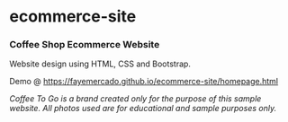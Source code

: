 # ecommerce-site
<h3>Coffee Shop Ecommerce Website</h3>

Website design using HTML, CSS and Bootstrap.

Demo @ https://fayemercado.github.io/ecommerce-site/homepage.html

<i>Coffee To Go is a brand created only for the purpose of this sample website. All photos used are for educational and sample purposes only.</i>
